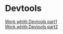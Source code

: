 # Devtools
[Work whith Devtools part1](https://drive.google.com/file/d/1i-nSuENlc4CnXdymZ72dvJnAhqHiCEqr/view?usp=share_link)  
[Work whith Devtools part2](https://drive.google.com/file/d/1LG8uOWZxm075alwTG6JJneVFG_WjZ5Dp/view?usp=share_link)
